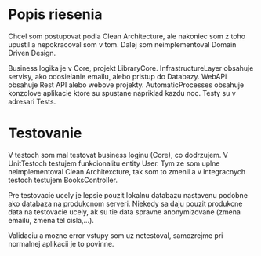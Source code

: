 # Popis riesenia
Chcel som postupovat podla Clean Architecture, ale nakoniec som z toho upustil a nepokracoval som v tom. Dalej som neimplementoval Domain Driven Design.

Business logika je v Core, projekt LibraryCore. InfrastructureLayer obsahuje servisy, ako odosielanie emailu, alebo pristup do Databazy.
WebAPi obsahuje Rest API alebo webove projekty.
AutomaticProcesses obsahuje konzolove aplikacie ktore su spustane napriklad kazdu noc.
Testy su v adresari Tests.

# Testovanie
V testoch som mal testovat business loginu (Core), co dodrzujem. V UnitTestoch testujem funkcionalitu entity User. Tym ze som uplne neimplementoval Clean Architexcture, tak som to zmenil a v integracnych testoch testujem  BooksController.

Pre testovacie ucely je lepsie pouzit lokalnu databazu nastavenu podobne ako databaza na produkcnom serveri.
Niekedy sa daju pouzit produkcne data na testovacie ucely, ak su tie data spravne anonymizovane (zmena emailu, zmena tel cisla,...).

Validaciu a mozne error vstupy som uz netestoval, samozrejme pri normalnej aplikacii je to povinne.